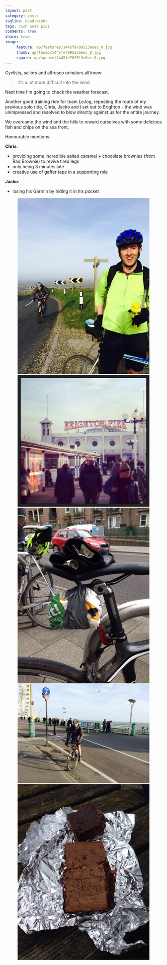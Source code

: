 ```yaml
---
layout: post
category: posts
tagline: Head-winds
tags: rich post pics
comments: true
share: true
image: 
     feature: ap/features/1445fe709513e6ec_0.jpg
     thumb: ap/thumb/1445fe709513e6ec_0.jpg
     square: ap/square/1445fe709513e6ec_0.jpg
---
```

Cyclists, sailors and alfresco urinators all know

> it's a lot more difficult into the wind

Next time I'm going to check the weather forecast.

Another good training ride for team LeJog, repeating the route of my
previous solo ride, Chris, Jacko and I set out to Brighton - the wind was
unimpressed and resolved to blow directly against us for the entire journey.

We overcame the wind and the hills to reward ourselves with some
delicious fish and chips on the sea front.

Honourable mentions:

**Chris**:

*  providing some incredible salted caramel + chocolate brownies (from Bad
Brownie) to revive tired legs
*  only being 3 minutes late
* creative use of gaffer tape in a supporting role

**Jacko**:

* losing his Garmin by hiding it in his pocket

<figure class="third">
<a href = "/images/ap/standard/1445fe709513e6ec_0.jpg">
<img src="/images/ap/standard/1445fe709513e6ec_0.jpg">
</a><a href = "/images/ap/standard/1445fe709513e6ec_1.jpg">
<img src="/images/ap/standard/1445fe709513e6ec_1.jpg">
</a><a href = "/images/ap/standard/1445fe709513e6ec_2.jpg">
<img src="/images/ap/standard/1445fe709513e6ec_2.jpg">
</a><a href = "/images/ap/standard/1445fe709513e6ec_3.jpg">
<img src="/images/ap/standard/1445fe709513e6ec_3.jpg">
</a><a href = "/images/ap/standard/1445fe709513e6ec_4.jpg">
<img src="/images/ap/standard/1445fe709513e6ec_4.jpg">
</a></figure>